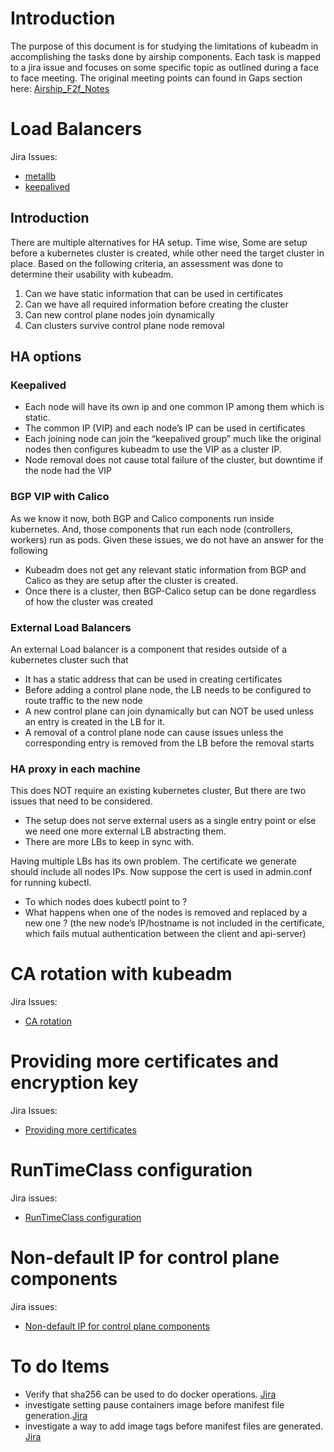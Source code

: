 # Introduction
The purpose of this document is for studying the limitations of kubeadm in accomplishing the tasks done by airship components.
Each task is mapped to a jira issue and focuses on some specific topic as outlined during a face to face meeting. The original meeting points can found in Gaps section here: [Airship_F2f_Notes](https://etherpad.openstack.org/p/Airship_F2f_Notes)

# Load Balancers

Jira Issues: 
- [metallb](https://airship.atlassian.net/browse/AIR-5)
- [keepalived](https://airship.atlassian.net/browse/AIR-140)

## Introduction

There are multiple alternatives for HA setup. Time wise, Some are setup before a kubernetes cluster is created, while other need the target cluster in place. Based on the following criteria, an assessment was done to determine their usability with kubeadm.

1. Can we have static information that can be used in certificates
2. Can we have all required information before creating the cluster
3. Can new control plane nodes join dynamically
4. Can clusters survive control plane node removal

## HA options

### Keepalived
- Each node will have its own ip and one common IP among them which is static.
- The common IP (VIP) and each node’s IP can be used in certificates
- Each joining node can join the “keepalived group” much like the original nodes then configures kubeadm to use the VIP as a cluster IP.
- Node removal does not cause total failure of the cluster, but downtime if the node had the VIP

### BGP VIP with Calico
As we know it now, both BGP and Calico components run inside kubernetes. And, those components that run each node (controllers, workers) run as pods. Given these issues, we do not have an answer for the following

- Kubeadm does not get any relevant static information from BGP and Calico as they are setup after the cluster is created.
- Once there is a cluster, then BGP-Calico setup can be done regardless of how the cluster was created

### External Load Balancers

An external Load balancer is a component that resides outside of a kubernetes cluster such that
- It has a static address that can be used in creating certificates
- Before adding a control plane node, the LB needs to be configured to route traffic to the new node
- A new control plane can join dynamically but can NOT be used unless an entry is created in the LB for it.
- A removal of a control plane node can cause issues unless the corresponding entry is removed from the LB before the removal starts

### HA proxy in each machine
This does NOT require an existing kubernetes cluster, But there are two issues that need to be considered.
- The setup does not serve external users as a single entry point or else we need one more external LB abstracting them.
- There are more LBs to keep in sync with.

Having multiple LBs has its own problem. The certificate we generate should include all nodes IPs. Now suppose the cert is used in admin.conf for running kubectl.
- To which nodes does kubectl point to ?
- What happens when one of the nodes is removed and replaced by a new one ?  (the new node’s IP/hostname is not included in the certificate, which fails mutual authentication between the client and api-server)

# CA rotation with kubeadm
Jira Issues:
- [CA rotation](https://airship.atlassian.net/browse/AIR-138)

# Providing more certificates and encryption key
Jira Issues:
- [Providing more certificates](https://airship.atlassian.net/browse/AIR-142)

# RunTimeClass configuration
Jira issues:
- [RunTimeClass configuration](https://airship.atlassian.net/browse/AIR-141)

# Non-default IP for control plane components
Jira issues:
- [Non-default IP for control plane components](https://airship.atlassian.net/browse/AIR-146)


# To do Items
- Verify that sha256 can be used to do docker operations. [Jira](https://airship.atlassian.net/browse/AIR-147)
- investigate setting pause containers image before manifest file generation.[Jira](https://airship.atlassian.net/browse/AIR-148)
- investigate a way to add image tags before manifest files are generated. [Jira](https://airship.atlassian.net/browse/AIR-149)
